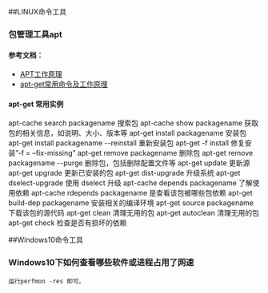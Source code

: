   
##LINUX命令工具

### 包管理工具apt

#### 参考文档： 

* [APT工作原理](https://blog.csdn.net/buguyiqie/article/details/4948661 "APT工作原理")
* [apt-get常用命令及工作原理](https://blog.csdn.net/mosquito_zm/article/details/63684608 "apt-get常用命令及工作原理")

#### apt-get 常用实例

apt-cache search packagename 搜索包
apt-cache show packagename 获取包的相关信息，如说明、大小、版本等
apt-get install packagename 安装包
apt-get install packagename --reinstall 重新安装包
apt-get -f install 修复安装”-f = –fix-missing”
apt-get remove packagename 删除包
apt-get remove packagename --purge 删除包，包括删除配置文件等
apt-get update 更新源
apt-get upgrade 更新已安装的包
apt-get dist-upgrade 升级系统
apt-get dselect-upgrade 使用 dselect 升级
apt-cache depends packagename 了解使用依赖
apt-cache rdepends packagename 是查看该包被哪些包依赖
apt-get build-dep packagename 安装相关的编译环境
apt-get source packagename 下载该包的源代码
apt-get clean 清理无用的包
apt-get autoclean 清理无用的包
apt-get check 检查是否有损坏的依赖

##Windows10命令工具

### Windows10下如何查看哪些软件或进程占用了网速
    运行perfmon -res 即可。

